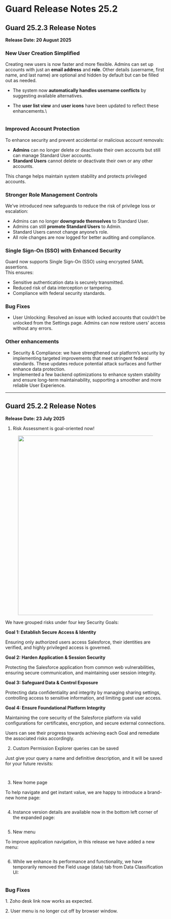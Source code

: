 # Guard Release Notes 25.2

## Guard 25.2.3 Release Notes

**Release Date: 20 August 2025**

### New User Creation Simplified

Creating new users is now faster and more flexible. Admins can set up accounts with just an **email address** and **role**. Other details (username, first name, and last name) are optional and hidden by default but can be filled out as needed.

* The system now **automatically handles username conflicts** by suggesting available alternatives.
*   The **user list view** and **user icons** have been updated to reflect these enhancements.\


    <figure><img src="../../../.gitbook/assets/image.png" alt=""><figcaption></figcaption></figure>



### Improved Account Protection

To enhance security and prevent accidental or malicious account removals:

* **Admins** can no longer delete or deactivate their own accounts but still can manage Standard User accounts.
* **Standard Users** cannot delete or deactivate their own or any other accounts.

This change helps maintain system stability and protects privileged accounts.

&#x20;

### Stronger Role Management Controls

We’ve introduced new safeguards to reduce the risk of privilege loss or escalation:

* Admins can no longer **downgrade themselves** to Standard User.
* Admins can still **promote Standard Users** to Admin.
* Standard Users cannot change anyone’s role.
* All role changes are now logged for better auditing and compliance.

&#x20;

### Single Sign-On (SSO) with Enhanced Security

Guard now supports Single Sign-On (SSO) using encrypted SAML assertions.\
&#x20;This ensures:

* Sensitive authentication data is securely transmitted.
* Reduced risk of data interception or tampering.
* Compliance with federal security standards.

&#x20;

### Bug Fixes

* User Unlocking: Resolved an issue with locked accounts that couldn’t be unlocked from the Settings page. Admins can now restore users' access without any errors.

### Other enhancements

* Security & Compliance: we have strengthened our platform’s security by implementing targeted improvements that meet stringent federal standards. These updates reduce potential attack surfaces and further enhance data protection.
* Implemented a few backend optimizations to enhance system stability and ensure long-term maintainability, supporting a smoother and more reliable User Experience.

&#x20;

***

## Guard 25.2.2 Release Notes

**Release Date: 23 July 2025**

1. Risk Assessment is goal-oriented now!

<figure><img src="../../../.gitbook/assets/image (1816).png" alt="" width="563"><figcaption></figcaption></figure>

We have grouped risks under four key Security Goals:

**Goal 1: Establish Secure Access & Identity**

Ensuring only authorized users access Salesforce, their identities are verified, and highly privileged access is governed.

**Goal 2: Harden Application & Session Security**

Protecting the Salesforce application from common web vulnerabilities, ensuring secure communication, and maintaining user session integrity.

**Goal 3: Safeguard Data & Control Exposure**

Protecting data confidentiality and integrity by managing sharing settings, controlling access to sensitive information, and limiting guest user access.

**Goal 4: Ensure Foundational Platform Integrity**

Maintaining the core security of the Salesforce platform via valid configurations for certificates, encryption, and secure external connections.

Users can see their progress towards achieving each Goal and remediate the associated risks accordingly.&#x20;

2. Custom Permission Explorer queries can be saved

Just give your query a name and definitive description, and it will be saved for your future revisits:

<figure><img src="../../../.gitbook/assets/image (1817).png" alt=""><figcaption></figcaption></figure>

<figure><img src="../../../.gitbook/assets/image (1818).png" alt=""><figcaption></figcaption></figure>

3. New home page

To help navigate and get instant value, we are happy to introduce a brand-new home page:

<figure><img src="../../../.gitbook/assets/image (1819).png" alt=""><figcaption></figcaption></figure>

4. Instance version details are available now in the bottom left corner of the expanded page:

<figure><img src="../../../.gitbook/assets/image (1820).png" alt=""><figcaption></figcaption></figure>

5. New menu

To improve application navigation, in this release we have added a new menu:

<figure><img src="../../../.gitbook/assets/image (1821).png" alt=""><figcaption></figcaption></figure>

6. While we enhance its performance and functionality, we have temporarily removed the Field usage (data) tab from Data Classification UI:

<figure><img src="../../../.gitbook/assets/image (1822).png" alt=""><figcaption></figcaption></figure>

### Bug Fixes

1\.      Zoho desk link now works as expected.

2\.      User menu is no longer cut off by browser window.
